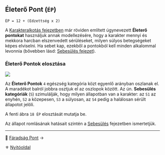 ## Életerő Pont (`ÉP`)

```
ÉP = 12 + (Edzettség x 2)
```

A [Karakteralkotás fejezetben](010_10_01_ep_kt.md) már röviden említett úgynevezett **Életerő pontokat** használjuk annak modellezésére, hogy a karakter mennyi és mekkora harcban elszenvedett sérüléseket, milyen súlyos betegségeket képes elviselni. Ha sebet kap, ezekből a pontokból kell minden alkalommal levonnia (bővebben lásd: [Sebesülés fejezet](061_03_sebesules.md)).

### Életerő Pontok elosztása

![](images/06_eletero_tablazat.png)

Az **Életerő Pontok** `4` egészség kategória közt egyenlő arányban oszlanak el. A maradékot balról jobbra osztjuk el az oszlopok között. Az ún. **Sebesülés kategóriák** (`S`) szimulálják, hogy milyen állapotban van a karakter: az `S1` az enyhén, `S2` a közepesen, `S3` a súlyosan, az `S4` pedig a halálosan sérült állapotot jelöli.

A fenti ábra `18 ÉP` elosztását mutatja be.

Az állapot romlásának hatásait szintén a [Sebesülés](061_03_sebesules.md) fejezetben ismertetjük.

---

🔗 [Fáradság Pont](061_02_faradsag_pont.md) →

⚜️ [Nyitóoldal](start.md#6-harcrendszer-%EF%B8%8F)
